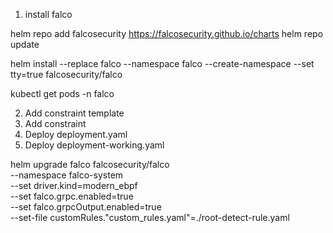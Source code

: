 1. install falco

helm repo add falcosecurity https://falcosecurity.github.io/charts
helm repo update

helm install --replace falco --namespace falco --create-namespace --set tty=true falcosecurity/falco

kubectl get pods -n falco

2. Add constraint template
3. Add constraint
4. Deploy deployment.yaml
5. Deploy deployment-working.yaml


helm upgrade falco falcosecurity/falco \
  --namespace falco-system \
  --set driver.kind=modern_ebpf \
  --set falco.grpc.enabled=true \
  --set falco.grpcOutput.enabled=true \
  --set-file customRules."custom_rules\.yaml"=./root-detect-rule.yaml
